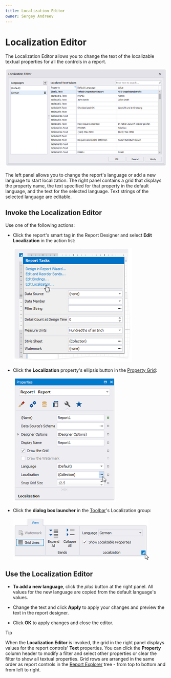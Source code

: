 ```yaml
---
title: Localization Editor
owner: Sergey Andreev
---
```

# Localization Editor

The Localization Editor allows you to change the text of the localizable textual properties for all the controls in a report.

![](../../../../images/eurd-localize-report-language-editor-win.png)

The left panel allows you to change the report's language or add a new language to start localization.
The right panel contains a grid that displays the property name, the text specified for that property in the default language, and the text for the selected language. Text strings of the selected language are editable.

## Invoke the Localization Editor

Use one of the following actions:

* Click the report's smart tag in the Report Designer and select **Edit Localization** in the action list:

    ![](../../../../images/eurd-localize-report-smart-tag.png)

* Click the **Localization** property's ellipsis button in the [Property Grid](ui-panels/property-grid-tabbed-view.md):

    ![](../../../../images/eurd-localize-report-property-grid-action.png)

* Click the **dialog box launcher** in the [Toolbar](toolbar.md#view-tab)'s Localization group:

    ![](../../../../images/eurd-localize-report-dialog-box-launcher.png)

## Use the Localization Editor

* **To add a new language**, click the _plus_ button at the right panel. All values for the new language are copied from the default language's values.

* Change the text and click **Apply** to apply your changes and preview the text in the report designer.

* Click **OK** to apply changes and close the editor.

> [!Tip]
> When the **Localization Editor** is invoked, the grid in the right panel displays values for the report controls' **Text** properties. You can click the **Property** column header to modify a filter and select other properties or clear the filter to show all textual properties.
> Grid rows are arranged in the same order as report controls in the [Report Explorer](ui-panels/report-explorer.md) tree - from top to bottom and from left to right.
